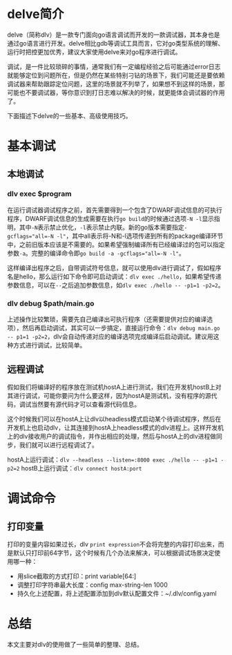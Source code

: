 # delve简介

delve（简称dlv）是一款专门面向go语言调试而开发的一款调试器，其本身也是通过go语言进行开发。delve相比gdb等调试工具而言，它对go类型系统的理解、运行时把控更加优秀，建议大家使用delve来对go程序进行调试。

调试，是一件比较琐碎的事情，通常我们有一定编程经验之后可能通过error日志就能够定位到问题所在，但是仍然在某些特别刁钻的场景下，我们可能还是要依赖调试器来帮助跟踪定位问题，这里的场景就不列举了，如果想不到这样的场景，那可能也不要调试器，等你意识到打日志难以解决的时候，就更能体会调试器的作用了。

下面描述下delve的一些基本、高级使用技巧。

# 基本调试

## 本地调试

### dlv exec $program

在运行调试器调试程序之前，首先需要得到一个包含了DWARF调试信息的可执行程序，DWARF调试信息的生成需要在执行`go build`的时候通过选项`-N -l`显示指明，其中`-N`表示禁止优化，`-l`表示禁止内联。新的go版本需要指定`-gcflags="all=-N -l"`，其中all表示将-N和-l选项传递到所有的package编译环节中，之前旧版本应该是不需要的。如果希望强制编译所有已经编译过的包可以指定参数`-a`。完整的编译命令即`go build -a -gcflags="all=-N -l"`。

这样编译出程序之后，自带调试符号信息，就可以使用dlv进行调试了，假如程序名是hello，那么运行如下命令即可启动调试：`dlv exec ./hello`，如果希望传递参数信息，可以在`--`之后追加参数信息，如`dlv exec ./hello -- -p1=1 -p2=2`。

### dlv debug $path/main.go

上述操作比较繁琐，需要先自己编译出可执行程序（还需要提供对应的编译选项），然后再启动调试，其实可以一步搞定，直接运行命令：`dlv debug main.go -- p1=1 -p2=2`，dlv会自动传递对应的编译选项完成编译后启动调试。建议用这种方式进行调试，比较简单。

## 远程调试

假如我们将编译好的程序放在测试机hostA上进行测试，我们在开发机hostB上对其进行调试，可能你要问为什么要这样，因为hostA是测试机，没有程序的源代码，调试当然要有源代码才可以查看源代码信息。

这个时候我们可以在hostA上让dlv以headless模式启动某个待调试程序，然后在开发机上也启动dlv，让其连接到hostA上headless模式的dlv进程上。这样开发机上的dlv接收用户的调试指令，并作出相应的处理，然后与hostA上的dlv进程做同步，我们就可以进行远程调试了。

hostA上运行调试：`dlv --headless --listen=:8000 exec ./hello -- -p1=1 -p2=2`
hostB上运行调试：`dlv connect hostA:port`

# 调试命令

## 打印变量

打印的变量内容如果过长，dlv `print expression`不会将完整的内容打印出来，而是默认只打印前64字节，这个时候有几个办法来解决，可以根据调试场景决定使用哪一种：

- 用slice截取的方式打印：print variable[64:]
- 调整打印字符串最大长度：config max-string-len 1000
- 持久化上述配置，将上述配置添加到dlv默认配置文件：~/.dlv/config.yaml

# 总结

本文主要对dlv的使用做了一些简单的整理、总结。